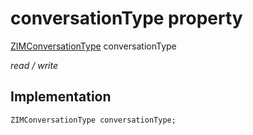 


# conversationType property







[ZIMConversationType](../../zego_uikit_prebuilt_live_audio_room/ZIMConversationType.md) conversationType
  
_<span class="feature">read / write</span>_






## Implementation

```dart
ZIMConversationType conversationType;
```







